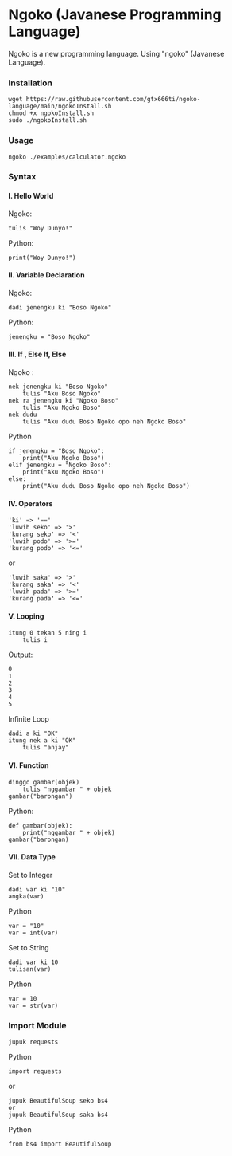 # Ngoko (Javanese Programming Language)
Ngoko is a new programming language. Using "ngoko" (Javanese Language).
### Installation
```
wget https://raw.githubusercontent.com/gtx666ti/ngoko-language/main/ngokoInstall.sh
chmod +x ngokoInstall.sh
sudo ./ngokoInstall.sh
```
### Usage
```
ngoko ./examples/calculator.ngoko
```
### Syntax
#### I. Hello World
Ngoko:
```
tulis "Woy Dunyo!"
```
Python: 
```
print("Woy Dunyo!")
```
#### II. Variable Declaration
Ngoko:
```
dadi jenengku ki "Boso Ngoko"
```
Python:
``` 
jenengku = "Boso Ngoko"
```
#### III. If , Else If, Else
Ngoko :
```
nek jenengku ki "Boso Ngoko"
    tulis "Aku Boso Ngoko"
nek ra jenengku ki "Ngoko Boso"
    tulis "Aku Ngoko Boso"
nek dudu
    tulis "Aku dudu Boso Ngoko opo neh Ngoko Boso"
```
Python
```
if jenengku = "Boso Ngoko":
    print("Aku Ngoko Boso")
elif jenengku = "Ngoko Boso":
    print("Aku Ngoko Boso")
else:
    print("Aku dudu Boso Ngoko opo neh Ngoko Boso")
```
#### IV. Operators
```
'ki' => '=='
'luwih seko' => '>'
'kurang seko' => '<'
'luwih podo' => '>='
'kurang podo' => '<='
```
or
```
'luwih saka' => '>'
'kurang saka' => '<'
'luwih pada' => '>='
'kurang pada' => '<='
```
#### V. Looping
```
itung 0 tekan 5 ning i
    tulis i
```
Output:
```
0
1
2
3
4
5
```
Infinite Loop
```
dadi a ki "OK"
itung nek a ki "OK"
    tulis "anjay"
```
#### VI. Function
```
dinggo gambar(objek)
    tulis "nggambar " + objek
gambar("barongan") 
```
Python:
```
def gambar(objek):
    print("nggambar " + objek)
gambar("barongan)
```
#### VII. Data Type
Set to Integer
```
dadi var ki "10"
angka(var)
```
Python
```
var = "10"
var = int(var)
```
Set to String
```
dadi var ki 10
tulisan(var)
```
Python
```
var = 10
var = str(var)
```
### Import Module
```
jupuk requests
```
Python
```
import requests
```

or 

```
jupuk BeautifulSoup seko bs4
or
jupuk BeautifulSoup saka bs4

```
Python
```
from bs4 import BeautifulSoup
```